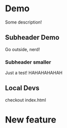 # Demo 

Some description!

## Subheader Demo

Go outside, nerd! 

### Subheader smaller 

Just a test! HAHAHAHAHAH

## Local Devs

checkout index.html
# New feature